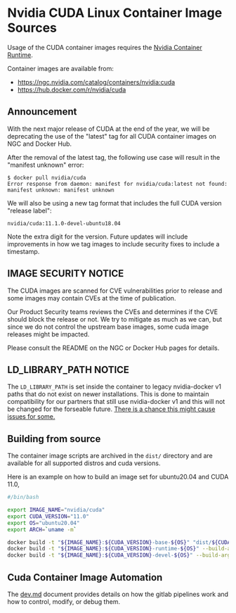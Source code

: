 # Nvidia CUDA Linux Container Image Sources

Usage of the CUDA container images requires the [Nvidia Container Runtime](https://github.com/NVIDIA/nvidia-container-runtime).

Container images are available from:

- https://ngc.nvidia.com/catalog/containers/nvidia:cuda
- https://hub.docker.com/r/nvidia/cuda

## Announcement

With the next major release of CUDA at the end of the year, we will be deprecating the use of the "latest" tag for all CUDA container images on NGC and Docker Hub.

After the removal of the latest tag, the following use case will result in the "manifest unknown" error:

```
$ docker pull nvidia/cuda
Error response from daemon: manifest for nvidia/cuda:latest not found: manifest unknown: manifest unknown
```

We will also be using a new tag format that includes the full CUDA version "release label":

```
nvidia/cuda:11.1.0-devel-ubuntu18.04
```

Note the extra digit for the version. Future updates will include improvements in how we tag images to include security fixes to include a timestamp.

## IMAGE SECURITY NOTICE

The CUDA images are scanned for CVE vulnerabilities prior to release and some images may contain CVEs at the time of publication.

Our Product Security teams reviews the CVEs and determines if the CVE should block the release or not. We try to mitigate as much as we can, but since we do not control the upstream base images, some cuda image releases might be impacted.

Please consult the README on the NGC or Docker Hub pages for details.

## LD_LIBRARY_PATH NOTICE

The `LD_LIBRARY_PATH` is set inside the container to legacy nvidia-docker v1 paths that do not exist on newer installations. This is done to maintain compatibility for our partners that still use nvidia-docker v1 and this will not be changed for the forseable future. [There is a chance this might cause issues for some.](https://gitlab.com/nvidia/container-images/cuda/-/issues/47)

## Building from source

The container image scripts are archived in the `dist/` directory and are available for all supported distros and cuda versions.

Here is an example on how to build an image set for ubuntu20.04 and CUDA 11.0,

```bash
#/bin/bash

export IMAGE_NAME="nvidia/cuda"
export CUDA_VERSION="11.0"
export OS="ubuntu20.04"
export ARCH=`uname -m`

docker build -t "${IMAGE_NAME}:${CUDA_VERSION}-base-${OS}" "dist/${CUDA_VERSION}/${OS}-${ARCH}/base"
docker build -t "${IMAGE_NAME}:${CUDA_VERSION}-runtime-${OS}" --build-arg "IMAGE_NAME=${IMAGE_NAME}" "dist/${CUDA_VERSION}/${OS}-${ARCH}/runtime"
docker build -t "${IMAGE_NAME}:${CUDA_VERSION}-devel-${OS}" --build-arg "IMAGE_NAME=${IMAGE_NAME}" "dist/${CUDA_VERSION}/${OS}-${ARCH}/devel"
```

## Cuda Container Image Automation

The [dev.md](https://gitlab.com/nvidia/container-images/cuda/blob/master/doc/dev.md) document provides details on how the gitlab pipelines work and how to control, modify, or debug them.
